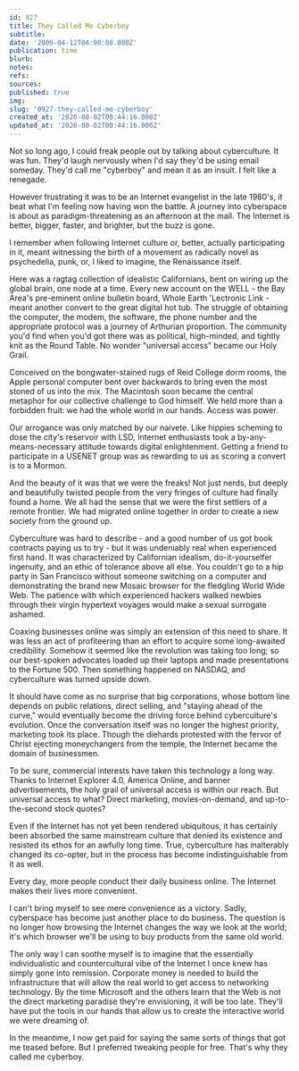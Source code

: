 ```yaml
---
id: 927
title: They Called Me Cyberboy
subtitle: 
date: '2009-04-12T04:00:00.000Z'
publication: time
blurb: 
notes: 
refs: 
sources: 
published: true
img: 
slug: '0927-they-called-me-cyberboy'
created_at: '2020-08-02T00:44:16.000Z'
updated_at: '2020-08-02T00:44:16.000Z'
---
```

Not so long ago, I could freak people out by talking about cyberculture. It was fun. They'd laugh nervously when I'd say they'd be using email someday. They'd call me "cyberboy" and mean it as an insult. I felt like a renegade.

However frustrating it was to be an Internet evangelist in the late 1980's, it beat what I'm feeling now having won the battle. A journey into cyberspace is about as paradigm-threatening as an afternoon at the mall. The Internet is better, bigger, faster, and brighter, but the buzz is gone.

I remember when following Internet culture or, better, actually participating in it, meant witnessing the birth of a movement as radically novel as psychedelia, punk, or, I liked to imagine, the Renaissance itself.

Here was a ragtag collection of idealistic Californians, bent on wiring up the global brain, one node at a time. Every new account on the WELL - the Bay Area's pre-eminent online bulletin board, Whole Earth 'Lectronic Link - meant another convert to the great digital hot tub. The struggle of obtaining the computer, the modem, the software, the phone number and the appropriate protocol was a journey of Arthurian proportion. The community you'd find when you'd got there was as political, high-minded, and tightly knit as the Round Table. No wonder "universal access" became our Holy Grail.

Conceived on the bongwater-stained rugs of Reid College dorm rooms, the Apple personal computer bent over backwards to bring even the most stoned of us into the mix. The Macintosh soon became the central metaphor for our collective challenge to God himself. We held more than a forbidden fruit: we had the whole world in our hands. Access was power.

Our arrogance was only matched by our naivete. Like hippies scheming to dose the city's reservoir with LSD, Internet enthusiasts took a by-any-means-necessary attitude towards digital enlightenment. Getting a friend to participate in a USENET group was as rewarding to us as scoring a convert is to a Mormon.

And the beauty of it was that we were the freaks! Not just nerds, but deeply and beautifully twisted people from the very fringes of culture had finally found a home. We all had the sense that we were the first settlers of a remote frontier. We had migrated online together in order to create a new society from the ground up.

Cyberculture was hard to describe - and a good number of us got book contracts paying us to try - but it was undeniably real when experienced first hand. It was characterized by Californian idealism, do-it-yourselfer ingenuity, and an ethic of tolerance above all else. You couldn't go to a hip party in San Francisco without someone switching on a computer and demonstrating the brand new Mosaic browser for the fledgling World Wide Web. The patience with which experienced hackers walked newbies through their virgin hypertext voyages would make a sexual surrogate ashamed.

Coaxing businesses online was simply an extension of this need to share. It was less an act of profiteering than an effort to acquire some long-awaited credibility. Somehow it seemed like the revolution was taking too long; so our best-spoken advocates loaded up their laptops and made presentations to the Fortune 500. Then something happened on NASDAQ, and cyberculture was turned upside down.

It should have come as no surprise that big corporations, whose bottom line depends on public relations, direct selling, and "staying ahead of the curve," would eventually become the driving force behind cyberculture's evolution. Once the conversation itself was no longer the highest priority, marketing took its place. Though the diehards protested with the fervor of Christ ejecting moneychangers from the temple, the Internet became the domain of businessmen.

To be sure, commercial interests have taken this technology a long way. Thanks to Internet Explorer 4.0, America Online, and banner advertisements, the holy grail of universal access is within our reach. But universal access to what? Direct marketing, movies-on-demand, and up-to-the-second stock quotes?

Even if the Internet has not yet been rendered ubiquitous, it has certainly been absorbed the same mainstream culture that denied its existence and resisted its ethos for an awfully long time. True, cyberculture has inalterably changed its co-opter, but in the process has become indistinguishable from it as well.

Every day, more people conduct their daily business online. The Internet makes their lives more convenient.

I can't bring myself to see mere convenience as a victory. Sadly, cyberspace has become just another place to do business. The question is no longer how browsing the Internet changes the way we look at the world; it's which browser we'll be using to buy products from the same old world.

The only way I can soothe myself is to imagine that the essentially individualistic and countercultural vibe of the Internet I once knew has simply gone into remission. Corporate money is needed to build the infrastructure that will allow the real world to get access to networking technology. By the time Microsoft and the others learn that the Web is not the direct marketing paradise they're envisioning, it will be too late. They'll have put the tools in our hands that allow us to create the interactive world we were dreaming of.

In the meantime, I now get paid for saying the same sorts of things that got me teased before. But I preferred tweaking people for free. That's why they called me cyberboy.
